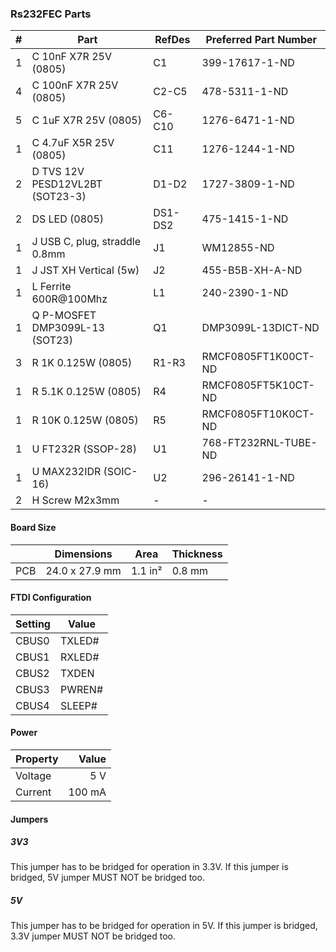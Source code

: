 ### Rs232FEC Parts

|  # | Part                                      | RefDes  | Preferred Part Number      |
|---:|-------------------------------------------|---------|----------------------------|
|  1 | C 10nF X7R 25V (0805)                     | C1      | 399-17617-1-ND             |
|  4 | C 100nF X7R 25V (0805)                    | C2-C5   | 478-5311-1-ND              |
|  5 | C 1uF X7R 25V (0805)                      | C6-C10  | 1276-6471-1-ND             |
|  1 | C 4.7uF X5R 25V (0805)                    | C11     | 1276-1244-1-ND             |
|  2 | D TVS 12V PESD12VL2BT (SOT23-3)           | D1-D2   | 1727-3809-1-ND             |
|  2 | DS LED (0805)                             | DS1-DS2 | 475-1415-1-ND              |
|  1 | J USB C, plug, straddle 0.8mm             | J1      | WM12855-ND                 |
|  1 | J JST XH Vertical (5w)                    | J2      | 455-B5B-XH-A-ND            |
|  1 | L Ferrite 600R@100Mhz                     | L1      | 240-2390-1-ND              |
|  1 | Q P-MOSFET DMP3099L-13 (SOT23)            | Q1      | DMP3099L-13DICT-ND         |
|  3 | R 1K 0.125W (0805)                        | R1-R3   | RMCF0805FT1K00CT-ND        |
|  1 | R 5.1K 0.125W (0805)                      | R4      | RMCF0805FT5K10CT-ND        |
|  1 | R 10K 0.125W (0805)                       | R5      | RMCF0805FT10K0CT-ND        |
|  1 | U FT232R (SSOP-28)                        | U1      | 768-FT232RNL-TUBE-ND       |
|  1 | U MAX232IDR (SOIC-16)                     | U2      | 296-26141-1-ND             |
|  2 | H Screw M2x3mm                            | -       | -                          |


#### Board Size

|       |      Dimensions | Area    | Thickness |
|-------|-----------------|---------|-----------|
| PCB   |  24.0 x 27.9 mm | 1.1 in² |    0.8 mm |


#### FTDI Configuration

| Setting | Value  |
|---------|--------|
| CBUS0   | TXLED# |
| CBUS1   | RXLED# |
| CBUS2   | TXDEN  |
| CBUS3   | PWREN# |
| CBUS4   | SLEEP# |


#### Power

| Property | Value  |
|----------|-------:|
| Voltage  |    5 V |
| Current  | 100 mA |


#### Jumpers

##### 3V3

This jumper has to be bridged for operation in 3.3V. If this jumper is bridged,
5V jumper MUST NOT be bridged too.

##### 5V

This jumper has to be bridged for operation in 5V. If this jumper is bridged,
3.3V jumper MUST NOT be bridged too.
